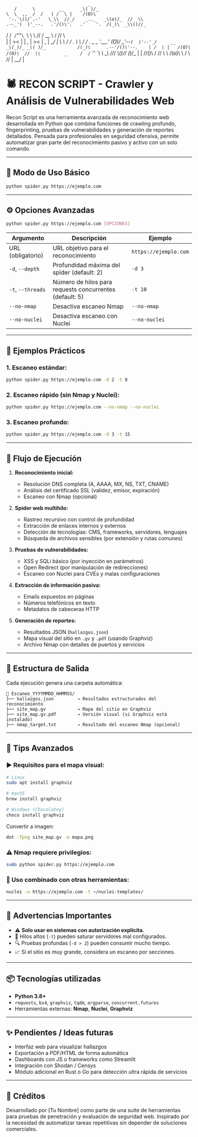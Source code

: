                                    _
       /      \         __      _\( )/_
    \  \  ,,  /  /   | /  \ |    /(O)\ 
     '-.`\()/`.-'   \_\\  //_/    _.._   _\(o)/_  //  \\
    .--_'(  )'_--.   .'/()\'.   .'    '.  /(_)\  _\\()//_
   / /` /`""`\ `\ \   \\  //   /   __   \       / //  \\ \
    |  |  ><  |  |          ,  |   ><   |  ,     | \__/ |
    \  \      /  /         . \  \      /  / .              _
   _    '.__.'    _\(O)/_   \_'--`(  )'--'_/     __     _\(_)/_
_\( )/_            /(_)\      .--'/()\'--.    | /  \ |   /(O)\
 /(O)\  //  \\         _     /  /` '' `\  \  \_\\  //_/
       _\\()//_     _\(_)/_    |        |      //()\\ 
      / //  \\ \     /(o)\      \      /       \\  //
       | \__/ |

# 🕷️ RECON SCRIPT - Crawler y Análisis de Vulnerabilidades Web

Recon Script es una herramienta avanzada de reconocimiento web desarrollada en Python que combina funciones de crawling profundo, fingerprinting, pruebas de vulnerabilidades y generación de reportes detallados. Pensada para profesionales en seguridad ofensiva, permite automatizar gran parte del reconocimiento pasivo y activo con un solo comando.

---

## 🔧 Modo de Uso Básico

```bash
python spider.py https://ejemplo.com
```

---

## ⚙️ Opciones Avanzadas

```bash
python spider.py https://ejemplo.com [OPCIONES]
```

| Argumento         | Descripción                                             | Ejemplo               |
| ----------------- | ------------------------------------------------------- | --------------------- |
| URL (obligatorio) | URL objetivo para el reconocimiento                     | `https://ejemplo.com` |
| `-d`, `--depth`   | Profundidad máxima del spider (default: 2)              | `-d 3`                |
| `-t`, `--threads` | Número de hilos para requests concurrentes (default: 5) | `-t 10`               |
| `--no-nmap`       | Desactiva escaneo Nmap                                  | `--no-nmap`           |
| `--no-nuclei`     | Desactiva escaneo con Nuclei                            | `--no-nuclei`         |

---

## 📌 Ejemplos Prácticos

### 1. Escaneo estándar:

```bash
python spider.py https://ejemplo.com -d 2 -t 8
```

### 2. Escaneo rápido (sin Nmap y Nuclei):

```bash
python spider.py https://ejemplo.com --no-nmap --no-nuclei
```

### 3. Escaneo profundo:

```bash
python spider.py https://ejemplo.com -d 3 -t 15
```

---

## 🔁 Flujo de Ejecución

1. **Reconocimiento inicial:**

   * Resolución DNS completa (A, AAAA, MX, NS, TXT, CNAME)
   * Análisis del certificado SSL (validez, emisor, expiración)
   * Escaneo con Nmap (opcional)

2. **Spider web multihilo:**

   * Rastreo recursivo con control de profundidad
   * Extracción de enlaces internos y externos
   * Detección de tecnologías: CMS, frameworks, servidores, lenguajes
   * Búsqueda de archivos sensibles (por extensión y rutas comunes)

3. **Pruebas de vulnerabilidades:**

   * XSS y SQLi básico (por inyección en parámetros)
   * Open Redirect (por manipulación de redirecciones)
   * Escaneo con Nuclei para CVEs y malas configuraciones

4. **Extracción de información pasiva:**

   * Emails expuestos en páginas
   * Números telefónicos en texto
   * Metadatos de cabeceras HTTP

5. **Generación de reportes:**

   * Resultados JSON (`hallazgos.json`)
   * Mapa visual del sitio en `.gv` y `.pdf` (usando Graphviz)
   * Archivo Nmap con detalles de puertos y servicios

---

## 📁 Estructura de Salida

Cada ejecución genera una carpeta automática:

```
📂 Escaneo_YYYYMMDD_HHMMSS/
├── hallazgos.json         → Resultados estructurados del reconocimiento
├── site_map.gv            → Mapa del sitio en Graphviz
├── site_map.gv.pdf        → Versión visual (si Graphviz está instalado)
├── nmap_target.txt        → Resultado del escaneo Nmap (opcional)
```

---

## 🧠 Tips Avanzados

### ▶️ Requisitos para el mapa visual:

```bash
# Linux
sudo apt install graphviz

# macOS
brew install graphviz

# Windows (Chocolatey)
choco install graphviz
```

Convertir a imagen:

```bash
dot -Tpng site_map.gv -o mapa.png
```

### ⚠️ Nmap requiere privilegios:

```bash
sudo python spider.py https://ejemplo.com
```

### 🔎 Uso combinado con otras herramientas:

```bash
nuclei -u https://ejemplo.com -t ~/nuclei-templates/
```

---

## 🚨 Advertencias Importantes

* ⚠️ **Solo usar en sistemas con autorización explícita.**
* 🐢 Hilos altos (`-t`) pueden saturar servidores mal configurados.
* 🔍 Pruebas profundas (`-d > 2`) pueden consumir mucho tiempo.
* 📈 Si el sitio es muy grande, considera un escaneo por secciones.

---

## 📦 Tecnologías utilizadas

* **Python 3.8+**
* `requests`, `bs4`, `graphviz`, `tqdm`, `argparse`, `concurrent.futures`
* Herramientas externas: **Nmap**, **Nuclei**, **Graphviz**

---

## ✨ Pendientes / Ideas futuras

* Interfaz web para visualizar hallazgos
* Exportación a PDF/HTML de forma automática
* Dashboards con JS o frameworks como Streamlit
* Integración con Shodan / Censys
* Módulo adicional en Rust o Go para detección ultra rápida de servicios

---

## 🤝 Créditos

Desarrollado por \[Tu Nombre] como parte de una suite de herramientas para pruebas de penetración y evaluación de seguridad web. Inspirado por la necesidad de automatizar tareas repetitivas sin depender de soluciones comerciales.
